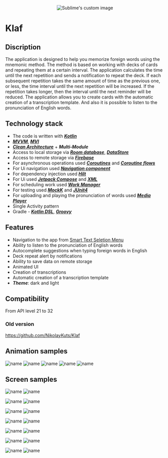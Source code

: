 <p align="center">
  <img src="https://github.com/NikolayKuts/Klaf_kt/blob/develop/preview/Klaf_icon_128px.png?raw=true" alt="Sublime's custom image"/>
</p>

# Klaf

## Discription

The application is designed to help you memorize foreign words using the mnemonic method. The method is based on working with decks of cards and repeating them at a certain interval.
The application calculates the time until the next repetition and sends a notification to repeat the deck. If each subsequent repetition takes the same amount of time as the previous one, or less, the time interval until the next repetition will be increased. If the repetition takes longer, then the interval until the next reminder will be reduced.
The application allows you to create cards with the automatic creation of a transcription template. And also it is possible to listen to the pronunciation of English words.


## Technology stack
* The code is written with [_**Kotlin**_](https://kotlinlang.org/)
* [_**MVVM**_](https://en.wikipedia.org/wiki/Model%E2%80%93view%E2%80%93viewmodel), [_**MVI**_](https://en.wikipedia.org/wiki/Model%E2%80%93view%E2%80%93presenter)
* [_**Clean Architecture**_](https://blog.cleancoder.com/uncle-bob/2012/08/13/the-clean-architecture.html) + _**Multi-Module**_
* Access to local storage via [_**Room database**_](https://developer.android.com/jetpack/androidx/releases/room?gclid=Cj0KCQiA4aacBhCUARIsAI55maHsI2AXFdILFEuxiZANnj4osoCdiKzs8wbbReVJ94HUD4Mo_CS3k-UaAlj1EALw_wcB&gclsrc=aw.ds), [_**DataStore**_](https://developer.android.com/topic/libraries/architecture/datastore?gclid=Cj0KCQiA4aacBhCUARIsAI55maF8MzhHpnejUNKEjuWnHm3UNt1YOdiCIfE2Xe_yn37gLw7Ap5rV5r0aAjLfEALw_wcB&gclsrc=aw.ds)
* Access to remote storage via [_**Firebase**_](https://firebase.google.com/)
* For asynchronous operations used [_**Coroutines**_](https://kotlinlang.org/docs/coroutines-overview.html) and [_**Coroutine flows**_](https://developer.android.com/kotlin/flow)
* For Ui navigation used [_**Navigation component**_](https://developer.android.com/guide/navigation?gclid=Cj0KCQiA4aacBhCUARIsAI55maG6BEZpROClIXY-7nAHZaGsZe5It8jIBKkVyNfObruJf3uzhwVOVTwaAhXsEALw_wcB&gclsrc=aw.ds)
* For dependency injection used [_**Hilt**_](https://dagger.dev/hilt/)
* For Ui used [_**Jetpack Compose**_](https://developer.android.com/jetpack/compose?gclid=Cj0KCQiA4aacBhCUARIsAI55maGeOQkxRqFdEewf0v20hNqbvNWxj42X_bppURJRlGg6UtpjDgiM0JgaAoiVEALw_wcB&gclsrc=aw.ds) and [_**XML**_](https://developer.android.com/develop/ui/views/layout/declaring-layout)
* For scheduling work used [_**Work Manager**_](https://developer.android.com/topic/libraries/architecture/workmanager?gclid=Cj0KCQiA4aacBhCUARIsAI55maFaZUX1X7MJBVufx-d4U0v-21CXkeivW3igzDQe5cXozmLN4wKd60MaAh_QEALw_wcB&gclsrc=aw.ds)
* For testing used [_**MockK**_](https://mockk.io/) and [_**JUnit4**_](https://junit.org/junit4/)
* For uploading and playing the pronunciation of words used [_**Media Player**_](https://developer.android.com/reference/android/media/MediaPlayer)
* Single Activity pattern
* Gradle - [_**Kotlin DSL**_](https://gradle.org/kotlin/), [_**Groovy**_](https://groovy-lang.org/)

## Features
* Navigation to the app from [Smart Text Seletion Menu](https://developer.android.com/about/versions/marshmallow/android-6.0-changes.html?hl=ru#behavior-text-selection)
* Ability to listen to the pronunciation of English words
* Autocomplete suggestions when typing foreign words in English
* Deck repeat alert by notifications
* Ability to save data on remote storage
* Animated UI
* Creation of transcriptions
* Automatic creation of a transcription template
* _**Theme**_: dark and light

## Compatibility
From API level 21 to 32

### Old version
https://github.com/NikolayKuts/Klaf

## Animation samples
![name](https://github.com/NikolayKuts/Klaf_kt/blob/develop/preview/deck_list_screen_animation.gif)
![name](https://github.com/NikolayKuts/Klaf_kt/blob/develop/preview/deck_repetition_screen_animation.gif)
![name](https://github.com/NikolayKuts/Klaf_kt/blob/develop/preview/deck_list_item_animation_dark_them.gif)
![name](https://github.com/NikolayKuts/Klaf_kt/blob/develop/preview/card_transferring_fragment_buttons_animation_dark_theme.gif)
![name](https://github.com/NikolayKuts/Klaf_kt/blob/develop/preview/autocomplete.gif)

## Screen samples
![name](https://github.com/NikolayKuts/Klaf_kt/blob/develop/preview/deck_list_screen_dark_theme.png)
![name](https://github.com/NikolayKuts/Klaf_kt/blob/develop/preview/deck_list_screen_light_theme.png)

![name](https://github.com/NikolayKuts/Klaf_kt/blob/develop/preview/deck_navigation_dialog_light_theme.png)
![name](https://github.com/NikolayKuts/Klaf_kt/blob/develop/preview/deck_navigation_dialog_dark_theme.png)

![name](https://github.com/NikolayKuts/Klaf_kt/blob/develop/preview/deck_repetition_screen_dark_theme.png)
![name](https://github.com/NikolayKuts/Klaf_kt/blob/develop/preview/deck_repetition_screen_light_theme.png)

![name](https://github.com/NikolayKuts/Klaf_kt/blob/develop/preview/card_addition_screen_light_theme.png)
![name](https://github.com/NikolayKuts/Klaf_kt/blob/develop/preview/card_editing_screen_dark_theme.png)

![name](https://github.com/NikolayKuts/Klaf_kt/blob/develop/preview/deck_deleting_dialog_dark_theme.png)
![name](https://github.com/NikolayKuts/Klaf_kt/blob/develop/preview/deck_creating_dialog_light_theme.png)

![name](https://github.com/NikolayKuts/Klaf_kt/blob/develop/preview/success_mark_indication_light_theme.jpg)
![name](https://github.com/NikolayKuts/Klaf_kt/blob/develop/preview/success_mark_indication_dark_theme.jpg)

![name](https://github.com/NikolayKuts/Klaf_kt/blob/develop/preview/card_transferring_fragment_dark_theme.JPEG)
![name](https://github.com/NikolayKuts/Klaf_kt/blob/develop/preview/deck_choosing_dialog_light_theme.JPEG)


